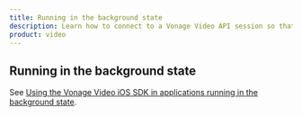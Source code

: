 ```yaml
--- 
title: Running in the background state 
description: Learn how to connect to a Vonage Video API session so that participants can use audio, video, and messaging functionality in your ios application.
product: video 
---
```


## Running in the background state

See [Using the Vonage Video iOS SDK in applications running in the background state](/developer/sdks/ios/background-state.html).
